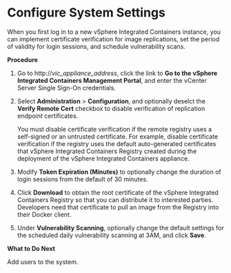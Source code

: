 # Configure System Settings #

When you first log in to a new vSphere Integrated Containers instance, you can implement certificate verification for image replications, set the period of validity for login sessions, and schedule vulnerability scans.

**Procedure**

1. Go to http://<i>vic_appliance_address</i>, click the link to **Go to the vSphere Integrated Containers Management Portal**, and enter the vCenter Server Single Sign-On credentials.
7. Select **Administration** > **Configuration**, and optionally deselct the **Verify Remote Cert** checkbox to disable verification of replication endpoint certificates. 

    You must disable certificate verification if the remote registry uses a self-signed or an untrusted certificate. For example, disable certificate verification if the registry uses the default auto-generated certificates that vSphere Integrated Containers Registry created during the deployment of the vSphere Integrated Containers appliance.

8. Modify **Token Expiration (Minutes)** to optionally change the duration of login sessions from the default of 30 minutes.
9. Click **Download** to obtain the root certificate of the vSphere Integrated Containers Registry so that you can distribute it to interested parties.
	Developers need that certificate to pull an image from the Registry into their Docker client.

9. Under **Vulnerability Scanning**, optionally change the default settings for the scheduled daily vulnerability scanning at 3AM, and click **Save**.

**What to Do Next**

Add users to the system.

